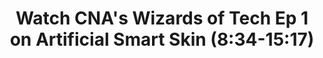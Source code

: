---
title: "Watch CNA's Wizards of Tech Ep 1 on Artificial Smart Skin (8:34-15:17)"
file_url: https://www.channelnewsasia.com/news/video-on-demand/wizards-of-tech/wizards-of-tech-body-13515106
---
